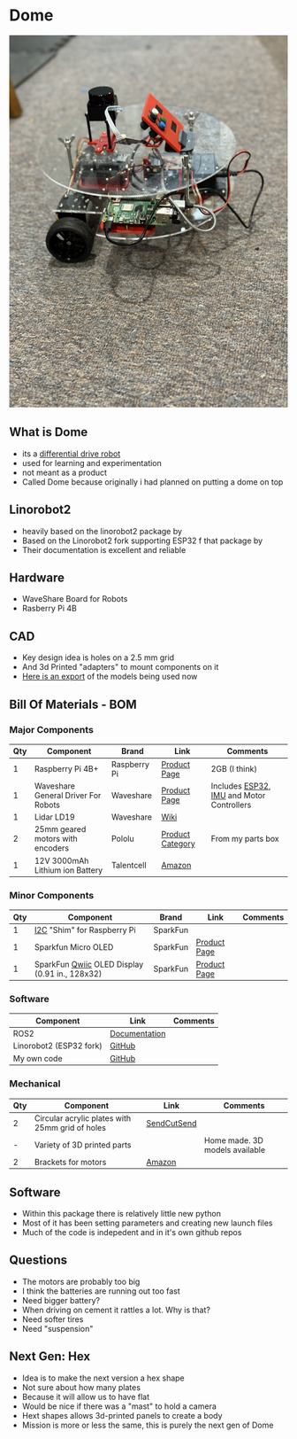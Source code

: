 # Dome

![Dome Robot](doc/dome.jpeg)

## What is Dome

* its a [differential drive robot](https://en.wikipedia.org/wiki/Differential_wheeled_robot)
* used for learning and experimentation
* not meant as a product
* Called Dome because originally i had planned on putting a dome on top

## Linorobot2

* heavily based on the linorobot2 package by
* Based on the Linorobot2 fork supporting ESP32 f that package by 
* Their documentation is excellent and reliable

## Hardware

* WaveShare Board for Robots
* Rasberry Pi 4B

## CAD

* Key design idea is holes on a 2.5 mm grid
* And 3d Printed "adapters" to mount components on it
* [Here is an export](https://a360.co/43rDB5e) of the models being used now

## Bill Of Materials - BOM

### Major Components

| Qty | Component | Brand | Link | Comments |
|-----|-----------|-------|------|----------|
| 1 | Raspberry Pi 4B+ | Raspberry Pi | [Product Page](https://www.raspberrypi.com/products/raspberry-pi-4-model-b/) | 2GB (I think) |
| 1 | Waveshare General Driver For Robots | Waveshare | [Product Page](https://www.waveshare.com/general-driver-for-robots.htm) | Includes [ESP32](https://www.espressif.com/en/products/socs/esp32), [IMU](https://en.wikipedia.org/wiki/Inertial_measurement_unit) and Motor Controllers |
| 1 | Lidar LD19 | Waveshare | [Wiki](https://www.waveshare.com/wiki/DTOF_LIDAR_LD19) | |
| 2 | 25mm geared motors with encoders | Pololu | [Product Category](https://www.pololu.com/category/115/25d-metal-gearmotors) | From my parts box |
| 1 | 12V 3000mAh Lithium ion Battery | Talentcell | [Amazon](https://www.amazon.com/dp/B01M7Z9Z1N?ref_=ppx_hzod_image_dt_b_fed_asin_title_1_1) | |

### Minor Components

| Qty | Component | Brand | Link | Comments |
|-----|-----------|-------|------|----------|
| 1 | [I2C](https://en.wikipedia.org/wiki/I%C2%B2C) "Shim" for Raspberry Pi | SparkFun | | |
| 1 | Sparkfun Micro OLED | SparkFun | [Product Page](https://www.sparkfun.com/sparkfun-micro-oled-breakout-qwiic-lcd-22495.html) | |
| 1 | SparkFun [Qwiic](https://www.sparkfun.com/qwiic) OLED Display (0.91 in., 128x32) | SparkFun | [Product Page](https://www.sparkfun.com/sparkfun-qwiic-oled-display-0-91-in-128x32.html) | |

### Software

| Component | Link | Comments |
|-----------|------|----------|
| ROS2 | [Documentation](https://docs.ros.org/en/jazzy/index.html) | |
| Linorobot2 (ESP32 fork) | [GitHub](https://github.com/hippo5329/linorobot2) | |
| My own code | [GitHub](https://github.com/pitosalas) | |

### Mechanical

| Qty | Component | Link | Comments |
|-----|-----------|------|----------|
| 2 | Circular acrylic plates with 25mm grid of holes | [SendCutSend](https://cart.sendcutsend.com/jhonyptiw97d) | |
| - | Variety of 3D printed parts | | Home made. 3D models available |
| 2 | Brackets for motors | [Amazon](https://www.amazon.com/dp/B0CRQBJV4T?ref_=ppx_hzsearch_conn_dt_b_fed_asin_title_1&th=1) | |

## Software

* Within this package there is relatively little new python
* Most of it has been setting parameters and creating new launch files
* Much of the code is indepedent and in it's own github repos

## Questions

* The motors are probably too big
* I think the batteries are running out too fast
* Need bigger battery?
* When driving on cement it rattles a lot. Why is that?
* Need softer tires
* Need "suspension"

## Next Gen: Hex

* Idea is to make the next version a hex shape
* Not sure about how many plates
* Because it will allow us to have flat 
* Would be nice if there was a "mast" to hold a camera
* Hext shapes allows 3d-printed panels to create a body
* Mission is more or less the same, this is purely the next gen of Dome

